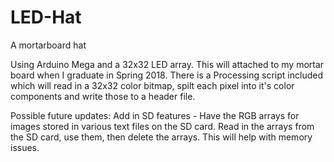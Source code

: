 # LED-Hat
A mortarboard hat

Using Arduino Mega and a 32x32 LED array.  This will attached to my mortar board when I graduate in Spring 2018.
There is a Processing script included which will read in a 32x32 color bitmap, spilt each pixel into it's color components
and write those to a header file.

Possible future updates:
Add in SD features - Have the RGB arrays for images stored in various text files on the SD card.
Read in the arrays from the SD card, use them, then delete the arrays.  This will help with memory issues.
